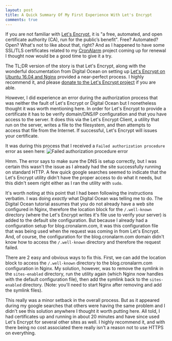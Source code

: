 ```yaml
---
layout: post
title: A Quick Summary Of My First Experience With Let's Encrypt
comments: true
---
```


If you are not familiar with [Let's Encrypt](https://letsencrypt.org), it is "a free, automated, and
open certificate authority (CA), run for the public’s benefit". Free? Automated? Open? What's not
to like about that, right? And as I happened to have some SSL/TLS certificates related to my
[CronAlarm](https://www.cronalarm.com) project coming up for renewal I thought now would be a
good time to give it a try.

The TL;DR version of the story is that Let's Encrypt, along with the wonderful documentation
from Digital Ocean on setting up [Let's Encrypt on Ubuntu 16.04 and Nginx](https://www.digitalocean.com/community/tutorials/how-to-secure-nginx-with-let-s-encrypt-on-ubuntu-16-04)
provided a near-perfect process. I highly recommend it, and please [donate to the Let's Encrypt project](https://www.generosity.com/community-fundraising/make-a-more-secure-web-with-let-s-encrypt)
if you are able.

However, I did experience an error during the authorization process that was neither the fault of Let's Encrypt or Digital
Ocean but I nonetheless thought it was worth mentioning here. In order for
Let's Encrypt to provide a certificate it has to be verify domain/DNS/IP configuration and that you have access
to the server. It does this via the Let's Encrypt Client, a utility that run on the server, writes a file to the filesystem,
and then attempts to access that file from the Internet. If successful, Let's Encrypt will issues your certificate.

It was during this process that I received a `Failed authorization procedure` error as seen here:
![Failed authorization procedure error]({{site.url}}/assets/images/posts/letsencrypt-error.png)

Hmm. The error says to make sure the DNS is setup correctly, but I was certain this wasn't the issue as I already
had the site successfully running on standard HTTP. A few quick google searches seemed to indicate that the Let's Encrypt utility
didn't have the proper access to do what it needs, but this didn't seem right either as I ran the utility with `sudo`.

It's worth noting at this point that I had been following the instructions verbatim. I was doing <em>exactly</em> what Digital
Ocean was telling me to do. The Digital Ocean tutorial assumes that you do not already have a web site configured in Nginx, therefore
the location block for the `/.well-known` directory (where the Let's Encrypt writes it's file use to verify your server)
is added to the default site configuration. But because I already had
a configuration setup for blog.cronalarm.com, it was this configuration file that was being used when the request
was coming in from Let's Encrypt. And, of course, the configuration for the blog.cronalarm.com domain didn't know how to access the
`/.well-known` directory and therefore the request failed.

There are 2 easy and obvious ways to fix this. First, we can add the location block to access the `/.well-known` directory
to the blog.cronalarm.com configuration in Nginx. My solution, however, was to remove the symlink in the `sites-enabled`
directory, run the utility again (which Nginx now handles with the default configuration file), then add the
symlink back to the `sites-enabled` directory. (Note: you'll need to start Nginx after removing and add the symlink files).

This really was a minor setback in the overall process. But as it appeared during my google searches that others were having
the same problem and I didn't see this solution anywhere I thought it worth putting here. All told, I had certificates
up and running in about 20 minutes and have since used Let's Encrypt for several other sites as well. I highly
recommend it, and with there being no cost associated there really isn't a reason not
to use HTTPS on everything.
